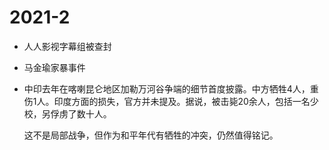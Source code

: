 # 2021-2

- 人人影视字幕组被查封
- 马金瑜家暴事件
- 中印去年在喀喇昆仑地区加勒万河谷争端的细节首度披露。中方牺牲4人，重伤1人。印度方面的损失，官方并未提及。据说，被击毙20余人，包括一名少校，另俘虏了数十人。

    这不是局部战争，但作为和平年代有牺牲的冲突，仍然值得铭记。